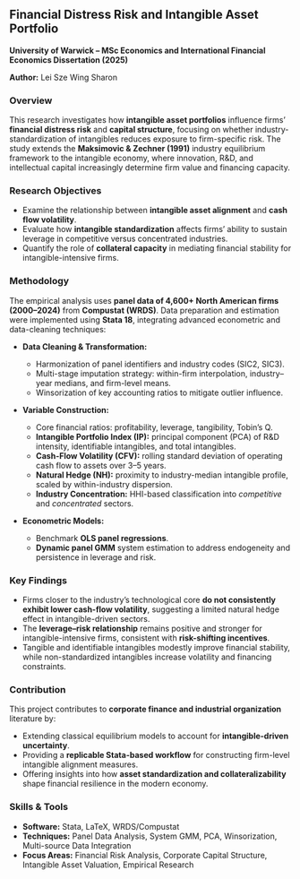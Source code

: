 ## Financial Distress Risk and Intangible Asset Portfolio

**University of Warwick – MSc Economics and International Financial Economics Dissertation (2025)**  

**Author:** Lei Sze Wing Sharon 

### Overview

This research investigates how **intangible asset portfolios** influence firms’ **financial distress risk** and **capital structure**, focusing on whether industry-standardization of intangibles reduces exposure to firm-specific risk. The study extends the **Maksimovic & Zechner (1991)** industry equilibrium framework to the intangible economy, where innovation, R&D, and intellectual capital increasingly determine firm value and financing capacity.

### Research Objectives

* Examine the relationship between **intangible asset alignment** and **cash flow volatility**.
* Evaluate how **intangible standardization** affects firms’ ability to sustain leverage in competitive versus concentrated industries.
* Quantify the role of **collateral capacity** in mediating financial stability for intangible-intensive firms.

### Methodology

The empirical analysis uses **panel data of 4,600+ North American firms (2000–2024)** from **Compustat (WRDS)**.
Data preparation and estimation were implemented using **Stata 18**, integrating advanced econometric and data-cleaning techniques:

* **Data Cleaning & Transformation:**
  
  * Harmonization of panel identifiers and industry codes (SIC2, SIC3).
  * Multi-stage imputation strategy: within-firm interpolation, industry–year medians, and firm-level means.
  * Winsorization of key accounting ratios to mitigate outlier influence.

* **Variable Construction:**

  * Core financial ratios: profitability, leverage, tangibility, Tobin’s Q.
  * **Intangible Portfolio Index (IP):** principal component (PCA) of R&D intensity, identifiable intangibles, and total intangibles.
  * **Cash-Flow Volatility (CFV):** rolling standard deviation of operating cash flow to assets over 3–5 years.
  * **Natural Hedge (NH):** proximity to industry-median intangible profile, scaled by within-industry dispersion.
  * **Industry Concentration:** HHI-based classification into *competitive* and *concentrated* sectors.

* **Econometric Models:**

  * Benchmark **OLS panel regressions**.
  * **Dynamic panel GMM** system estimation to address endogeneity and persistence in leverage and risk.

### Key Findings

* Firms closer to the industry’s technological core **do not consistently exhibit lower cash-flow volatility**, suggesting a limited natural hedge effect in intangible-driven sectors.
* The **leverage–risk relationship** remains positive and stronger for intangible-intensive firms, consistent with **risk-shifting incentives**.
* Tangible and identifiable intangibles modestly improve financial stability, while non-standardized intangibles increase volatility and financing constraints.

### Contribution

This project contributes to **corporate finance and industrial organization** literature by:

* Extending classical equilibrium models to account for **intangible-driven uncertainty**.
* Providing a **replicable Stata-based workflow** for constructing firm-level intangible alignment measures.
* Offering insights into how **asset standardization and collateralizability** shape financial resilience in the modern economy.

### Skills & Tools

* **Software:** Stata, LaTeX, WRDS/Compustat
* **Techniques:** Panel Data Analysis, System GMM, PCA, Winsorization, Multi-source Data Integration
* **Focus Areas:** Financial Risk Analysis, Corporate Capital Structure, Intangible Asset Valuation, Empirical Research

